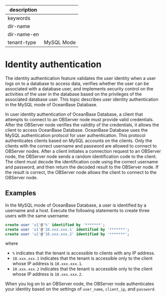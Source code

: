 |description||
|---|---|
|keywords||
|dir-name||
|dir-name-en||
|tenant-type|MySQL Mode|

# Identity authentication

The identity authentication feature validates the user identity when a user logs on to a database to access data, verifies whether the user can be associated with a database user, and implements security control on the activities of the user in the database based on the privileges of the associated database user. This topic describes user identity authentication in the MySQL mode of OceanBase Database. 

In user identity authentication of OceanBase Database, a client that attempts to connect to an OBServer node must provide valid credentials. After the OBServer node verifies the validity of the credentials, it allows the client to access OceanBase Database. OceanBase Database uses the MySQL authentication protocol for user authentication. This protocol authenticates clients based on MySQL accounts on the clients. Only the clients with the correct username and password are allowed to connect to OBServer nodes. After a client initiates a connection request to an OBServer node, the OBServer node sends a random identification code to the client. The client must decode the identification code using the correct username and password, and then return the decoded result to the OBServer node. If the result is correct, the OBServer node allows the client to connect to the OBServer node. 

## Examples

In the MySQL mode of OceanBase Database, a user is identified by a username and a host. Execute the following statements to create three users with the same username: 


```sql
create user 'u1'@'%' identified by '*******';
create user 'u1'@'10.xxx.xxx.1' identified by '*******';
create user 'u1'@'10.xxx.xxx.2' identified by '*******';
```

where

* `%` indicates that the tenant is accessible to clients with any IP address. 
* `10.xxx.xxx.1` indicates that the tenant is accessible only to the client whose IP address is `10.xxx.xxx.1`. 
* `10.xxx.xxx.2` indicates that the tenant is accessible only to the client whose IP address is `10.xxx.xxx.2`. 

When you log on to an OBServer node, the OBServer node authenticates your identity based on the settings of `user_name`, `client_ip`, and `password`. 
